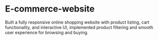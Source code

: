 # E-commerce-website
Built a fully responsive online shopping website with product listing, cart functionality, and interactive UI, implemented product filtering and smooth user experience for browsing and buying.
